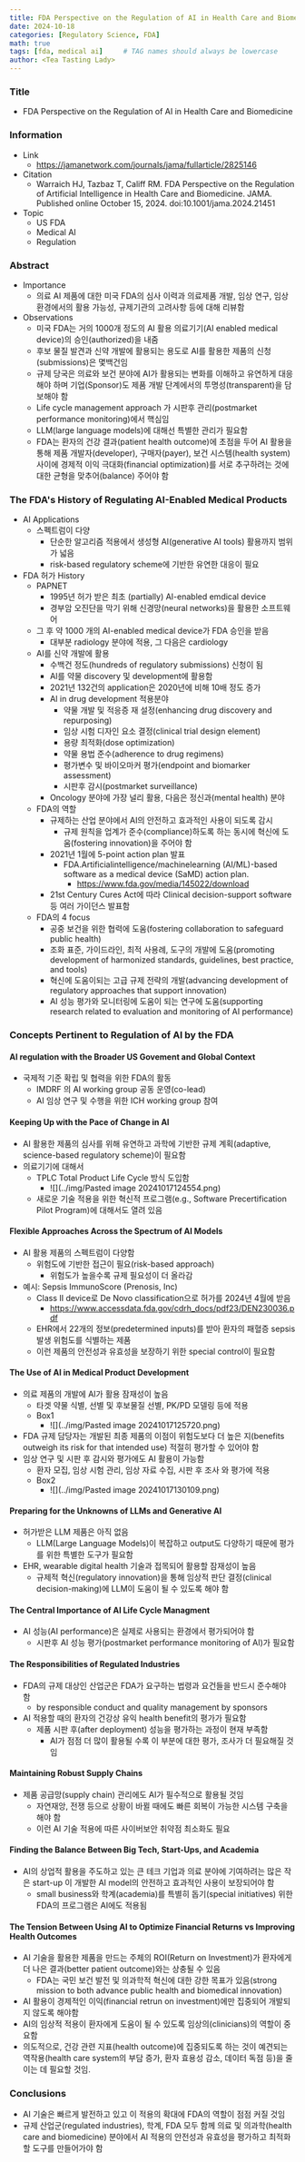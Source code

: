 ```yaml
---
title: FDA Perspective on the Regulation of AI in Health Care and Biomedicine
date: 2024-10-18
categories: [Regulatory Science, FDA]
math: true
tags: [fda, medical ai]     # TAG names should always be lowercase
author: <Tea Tasting Lady>
---
```



### Title
- FDA Perspective on the Regulation of AI in Health Care and Biomedicine
### Information
- Link
	- https://jamanetwork.com/journals/jama/fullarticle/2825146
- Citation
	- Warraich HJ, Tazbaz T, Califf RM. FDA Perspective on the Regulation of Artificial Intelligence in Health Care and Biomedicine. JAMA. Published online October 15, 2024. doi:10.1001/jama.2024.21451
- Topic
	- US FDA
	- Medical AI
	- Regulation

### Abstract
- Importance
	- 의료 AI 제품에 대한 미국 FDA의 심사 이력과 의료제품 개발, 임상 연구, 임상 환경에서의 활용 가능성, 규제기관의 고려사항 등에 대해 리뷰함
- Observations
	- 미국 FDA는 거의 1000개 정도의 AI 활용 의료기기(AI enabled medical device)의 승인(authorized)을 내줌
	- 후보 물질 발견과 신약 개발에 활용되는 용도로 AI를 활용한 제품의 신청(submissions)은 몇백건임  
	- 규제 당국은 의료와 보건 분야에 AI가 활용되는 변화를 이해하고 유연하게 대응해야 하며 기업(Sponsor)도 제품 개발 단계에서의 투명성(transparent)을 담보해야 함
	- Life cycle management approach 가 시판후 관리(postmarket performance monitoring)에서 핵심임 
	- LLM(large language models)에 대해선 특별한 관리가 필요함 
	- FDA는 환자의 건강 결과(patient health outcome)에 초점을 두어 AI 활용을 통해 제품 개발자(developer), 구매자(payer), 보건 시스템(health system) 사이에 경제적 이익 극대화(financial optimization)를 서로 추구하려는 것에 대한 균형을 맞추어(balance) 주어야 함 

### The FDA's History of Regulating AI-Enabled Medical Products
- AI Applications
	- 스펙트럼이 다양
		- 단순한 알고리즘 적용에서 생성형 AI(generative AI tools) 활용까지 범위가 넓음
		- risk-based regulatory scheme에 기반한 유연한 대응이 필요 
- FDA 허가 History
	- PAPNET
		- 1995년 허가 받은 최초 (partially) AI-enabled emdical device
		- 경부암 오진단을 막기 위해 신경망(neural networks)을 활용한 소프트웨어
	- 그 후 약 1000 개의 AI-enabled medical device가 FDA 승인을 받음
		- 대부분 radiology 분야에 적용, 그 다음은 cardiology
	- AI를 신약 개발에 활용
		- 수백건 정도(hundreds of regulatory submissions) 신청이 됨
		- AI를 약물 discovery 및 development에 활용함
		- 2021년 132건의 application은 2020년에 비해 10배 정도 증가
		- AI in drug development 적용분야
			- 약물 개발 및 적응증 재 설정(enhancing drug discovery and repurposing)
			- 임상 시험 디자인 요소 결정(clinical trial design element)
			- 용량 최적화(dose optimization)
			- 약물 용법 준수(adherence to drug regimens)
			- 평가변수 및 바이오마커 평가(endpoint and biomarker assessment)
			- 시판후 감시(postmarket surveillance)
		- Oncology 분야에 가장 널리 활용, 다음은 정신과(mental health) 분야
	- FDA의 역할
		- 규제하는 산업 분야에서 AI의 안전하고 효과적인 사용이 되도록 감시
			- 규제 원칙을 업계가 준수(compliance)하도록 하는 동시에 혁신에 도움(fostering innovation)을 주어야 함 
		- 2021년 1월에 5-point action plan 발표
			- FDA.Artificialintelligence/machinelearning (AI/ML)-based software as a medical device (SaMD) action plan.
				- https://www.fda.gov/media/145022/download
		- 21st Century Cures Act에 따라 Clinical decision-support software 등 여러 가이던스 발표함 
	- FDA의 4 focus
		- 공중 보건을 위한 협력에 도움(fostering collaboration to safeguard  public health)
		- 조화 표준, 가이드라인, 최적 사용례, 도구의 개발에 도움(promoting development of harmonized standards, guidelines, best practice, and tools)
		- 혁신에 도움이되는 고급 규제 전략의 개발(advancing development of regulatory approaches that support innovation)
		- AI 성능 평가와 모니터링에 도움이 되는 연구에 도움(supporting research related to evaluation and monitoring of AI performance)
### Concepts Pertinent to Regulation of AI by the FDA
#### AI regulation with the Broader US Govement and Global Context
- 국제적 기준 확립 및 협력을 위한 FDA의 활동
	- IMDRF 의 AI working group 공동 운영(co-lead)
	- AI 임상 연구 및 수행을 위한 ICH working group 참여 

#### Keeping Up with the Pace of Change in AI
- AI 활용한 제품의 심사를 위해 유연하고 과학에 기반한 규제 계획(adaptive, science-based regulatory scheme)이 필요함
- 의료기기에 대해서
	- TPLC Total Product Life Cycle 방식 도입함
		- ![](../img/Pasted image 20241017124554.png)
	- 새로운 기술 적용을 위한 혁신적 프로그램(e.g., Software Precertification Pilot Program)에 대해서도 열려 있음

#### Flexible Approaches Across the Spectrum of AI Models 
- AI 활용 제품의 스펙트럼이 다양함
	- 위험도에 기반한 접근이 필요(risk-based approach)
		- 위험도가 높을수록 규제 필요성이 더 올라감
- 예시: Sepsis ImmunoScore (Prenosis, Inc)
	- Class II device로 De Novo classification으로 허가를 2024년 4월에 받음
		- https://www.accessdata.fda.gov/cdrh_docs/pdf23/DEN230036.pdf
	- EHR에서 22개의 정보(predetermined inputs)를 받아 환자의 패혈증 sepsis 발생 위험도를 식별하는 제품
	- 이런 제품의 안전성과 유효성을 보장하기 위한 special control이 필요함 
#### The Use of AI in Medical Product Development
- 의료 제품의 개발에 AI가 활용 잠재성이 높음
	- 타겟 약물 식별, 선별 및 후보물질 선별, PK/PD 모델링 등에 적용 
	- Box1
		- ![](../img/Pasted image 20241017125720.png)
- FDA 규제 담당자는 개발된 최종 제품의 이점이 위험도보다 더 높은 지(benefits outweigh its risk for that intended use) 적절히 평가할 수 있어야 함 
- 임상 연구 및 시판 후 감시와 평가에도 AI 활용이 가능함 
	- 환자 모집, 임상 시험 관리, 임상 자료 수집, 시판 후 조사 와 평가에 적용
	- Box2 
		- ![](../img/Pasted image 20241017130109.png)

#### Preparing for the Unknowns of LLMs and Generative AI
- 허가받은 LLM 제품은 아직 없음
	- LLM(Large Language Models)이 복잡하고 output도 다양하기 때문에 평가를 위한 특별한 도구가 필요함
- EHR, wearable digital health 기술과 접목되어 활용할 잠재성이 높음
	- 규제적 혁신(regulatory innovation)을 통해 임상적 판단 결정(clinical decision-making)에 LLM이 도움이 될 수 있도록 해야 함 

#### The Central Importance of AI Life Cycle Managment
- AI 성능(AI performance)은 실제로 사용되는 환경에서 평가되어야 함
	- 시판후 AI 성능 평가(postmarket performance monitoring of AI)가 필요함 
#### The Responsibilities of Regulated Industries
- FDA의 규제 대상인 산업군은 FDA가 요구하는 법령과 요건들을 반드시 준수해야 함 
	- by responsible conduct and quality management by sponsors
- AI 적용할 때의 환자의 건강상 유익 health benefit의 평가가 필요함
	- 제품 시판 후(after deployment) 성능을 평가하는 과정이 현재 부족함 
		- AI가 점점 더 많이 활용될 수록 이 부분에 대한 평가, 조사가 더 필요해질 것임

#### Maintaining Robust Supply Chains
- 제품 공급망(supply chain) 관리에도 AI가 필수적으로 활용될 것임
	- 자연재앙, 전쟁 등으로 상황이 바뀔 때에도 빠른 회복이 가능한 시스템 구축을 해야 함
	- 이런 AI 기술 적용에 따른 사이버보안 취약점 최소화도 필요

#### Finding the Balance Between Big Tech, Start-Ups, and Academia
- AI의 상업적 활용을 주도하고 있는 큰 테크 기업과 의료 분야에 기여하려는 많은 작은 start-up 이 개발한 AI model의 안전하고 효과적인 사용이 보장되어야 함 
	- small business와 학계(academia)를 특별히 돕기(special initiatives) 위한 FDA의 프로그램은 AI에도 적용됨 

#### The Tension Between Using AI to Optimize Financial Returns vs Improving Health Outcomes
- AI 기술을 활용한 제품을 만드는 주체의 ROI(Return on Investment)가 환자에게 더 나은 결과(better patient outcome)와는 상충될 수 있음 
	- FDA는 국민 보건 발전 및 의과학적 혁신에 대한 강한 목표가 있음(strong mission to both advance public health and biomedical innovation)
- AI 활용이 경제적인 이익(financial retrun on investment)에만 집중되어 개발되지 않도록 해야함
- AI의 임상적 적용이 환자에게 도움이 될 수 있도록 임상의(clinicians)의 역할이 중요함 
- 의도적으로, 건강 관련 지표(health outcome)에 집중되도록 하는 것이 예견되는 역작용(health care system의 부담 증가, 환자 효용성 감소, 데이터 독점 등)을 줄이는 데 필요할 것임. 

### Conclusions
- AI 기술은 빠르게 발전하고 있고 이 적용의 확대에 FDA의 역할이 점점 커질 것임
- 규제 산업군(regulated industries), 학계, FDA 모두 함께 의료 및 의과학(health care and biomedicine) 분야에서 AI 적용의 안전성과 유효성을 평가하고 최적화할 도구를 만들어가야 함 

